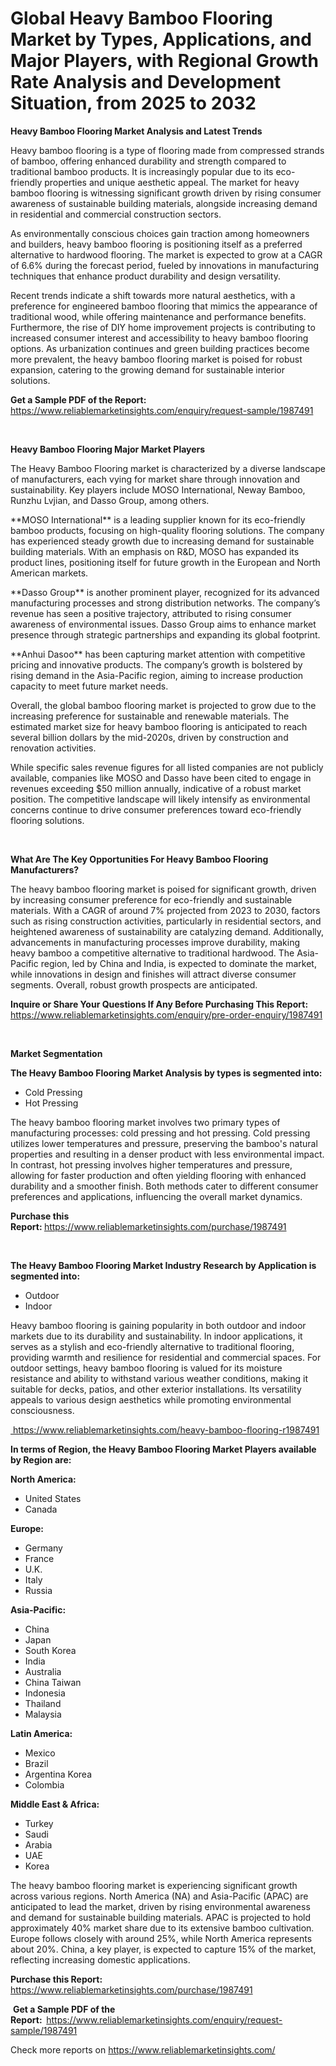<p><h1>Global Heavy Bamboo Flooring Market by Types, Applications, and Major Players, with Regional Growth Rate Analysis and Development Situation, from 2025 to 2032</h1></p><p><strong>Heavy Bamboo Flooring Market Analysis and Latest Trends</strong></p>
<p><p>Heavy bamboo flooring is a type of flooring made from compressed strands of bamboo, offering enhanced durability and strength compared to traditional bamboo products. It is increasingly popular due to its eco-friendly properties and unique aesthetic appeal. The market for heavy bamboo flooring is witnessing significant growth driven by rising consumer awareness of sustainable building materials, alongside increasing demand in residential and commercial construction sectors.</p><p>As environmentally conscious choices gain traction among homeowners and builders, heavy bamboo flooring is positioning itself as a preferred alternative to hardwood flooring. The market is expected to grow at a CAGR of 6.6% during the forecast period, fueled by innovations in manufacturing techniques that enhance product durability and design versatility.</p><p>Recent trends indicate a shift towards more natural aesthetics, with a preference for engineered bamboo flooring that mimics the appearance of traditional wood, while offering maintenance and performance benefits. Furthermore, the rise of DIY home improvement projects is contributing to increased consumer interest and accessibility to heavy bamboo flooring options. As urbanization continues and green building practices become more prevalent, the heavy bamboo flooring market is poised for robust expansion, catering to the growing demand for sustainable interior solutions.</p></p>
<p><strong>Get a Sample PDF of the Report:&nbsp;</strong> <a href="https://www.reliablemarketinsights.com/enquiry/request-sample/1987491?utm_campaign=1894&utm_medium=2&utm_source=Github&utm_content=ia&utm_term=10022025&utm_id=heavy-bamboo-flooring">https://www.reliablemarketinsights.com/enquiry/request-sample/1987491</a></p>
<p>&nbsp;</p>
<p><strong>Heavy Bamboo Flooring Major Market Players</strong></p>
<p><p>The Heavy Bamboo Flooring market is characterized by a diverse landscape of manufacturers, each vying for market share through innovation and sustainability. Key players include MOSO International, Neway Bamboo, Runzhu Lvjian, and Dasso Group, among others.</p><p>**MOSO International** is a leading supplier known for its eco-friendly bamboo products, focusing on high-quality flooring solutions. The company has experienced steady growth due to increasing demand for sustainable building materials. With an emphasis on R&D, MOSO has expanded its product lines, positioning itself for future growth in the European and North American markets.</p><p>**Dasso Group** is another prominent player, recognized for its advanced manufacturing processes and strong distribution networks. The company’s revenue has seen a positive trajectory, attributed to rising consumer awareness of environmental issues. Dasso Group aims to enhance market presence through strategic partnerships and expanding its global footprint.</p><p>**Anhui Dasoo** has been capturing market attention with competitive pricing and innovative products. The company’s growth is bolstered by rising demand in the Asia-Pacific region, aiming to increase production capacity to meet future market needs.</p><p>Overall, the global bamboo flooring market is projected to grow due to the increasing preference for sustainable and renewable materials. The estimated market size for heavy bamboo flooring is anticipated to reach several billion dollars by the mid-2020s, driven by construction and renovation activities.</p><p>While specific sales revenue figures for all listed companies are not publicly available, companies like MOSO and Dasso have been cited to engage in revenues exceeding $50 million annually, indicative of a robust market position. The competitive landscape will likely intensify as environmental concerns continue to drive consumer preferences toward eco-friendly flooring solutions.</p></p>
<p>&nbsp;</p>
<p><strong>What Are The Key Opportunities For Heavy Bamboo Flooring Manufacturers?</strong></p>
<p><p>The heavy bamboo flooring market is poised for significant growth, driven by increasing consumer preference for eco-friendly and sustainable materials. With a CAGR of around 7% projected from 2023 to 2030, factors such as rising construction activities, particularly in residential sectors, and heightened awareness of sustainability are catalyzing demand. Additionally, advancements in manufacturing processes improve durability, making heavy bamboo a competitive alternative to traditional hardwood. The Asia-Pacific region, led by China and India, is expected to dominate the market, while innovations in design and finishes will attract diverse consumer segments. Overall, robust growth prospects are anticipated.</p></p>
<p><strong>Inquire or Share Your Questions If Any Before Purchasing This Report:</strong> <a href="https://www.reliablemarketinsights.com/enquiry/pre-order-enquiry/1987491?utm_campaign=1894&utm_medium=2&utm_source=Github&utm_content=ia&utm_term=10022025&utm_id=heavy-bamboo-flooring">https://www.reliablemarketinsights.com/enquiry/pre-order-enquiry/1987491</a></p>
<p>&nbsp;</p>
<p><strong>Market Segmentation</strong></p>
<p><strong>The Heavy Bamboo Flooring Market Analysis by types is segmented into:</strong></p>
<p><ul><li>Cold Pressing</li><li>Hot Pressing</li></ul></p>
<p><p>The heavy bamboo flooring market involves two primary types of manufacturing processes: cold pressing and hot pressing. Cold pressing utilizes lower temperatures and pressure, preserving the bamboo's natural properties and resulting in a denser product with less environmental impact. In contrast, hot pressing involves higher temperatures and pressure, allowing for faster production and often yielding flooring with enhanced durability and a smoother finish. Both methods cater to different consumer preferences and applications, influencing the overall market dynamics.</p></p>
<p><strong>Purchase this Report:&nbsp;</strong><a href="https://www.reliablemarketinsights.com/purchase/1987491?utm_campaign=1894&utm_medium=2&utm_source=Github&utm_content=ia&utm_term=10022025&utm_id=heavy-bamboo-flooring">https://www.reliablemarketinsights.com/purchase/1987491</a></p>
<p>&nbsp;</p>
<p><strong>The Heavy Bamboo Flooring Market Industry Research by Application is segmented into:</strong></p>
<p><ul><li>Outdoor</li><li>Indoor</li></ul></p>
<p><p>Heavy bamboo flooring is gaining popularity in both outdoor and indoor markets due to its durability and sustainability. In indoor applications, it serves as a stylish and eco-friendly alternative to traditional flooring, providing warmth and resilience for residential and commercial spaces. For outdoor settings, heavy bamboo flooring is valued for its moisture resistance and ability to withstand various weather conditions, making it suitable for decks, patios, and other exterior installations. Its versatility appeals to various design aesthetics while promoting environmental consciousness.</p></p>
<p><a href="https://www.reliablemarketinsights.com/heavy-bamboo-flooring-r1987491?utm_campaign=1894&utm_medium=2&utm_source=Github&utm_content=ia&utm_term=10022025&utm_id=heavy-bamboo-flooring">&nbsp;https://www.reliablemarketinsights.com/heavy-bamboo-flooring-r1987491</a></p>
<p><strong>In terms of Region, the Heavy Bamboo Flooring Market Players available by Region are:</strong></p>
<p>
    <p> <strong> North America: </strong>
        <ul>
            <li>United States</li>
            <li>Canada</li>
        </ul>
        </p> 
    <p> <strong> Europe: </strong>
        <ul>
            <li>Germany</li>
            <li>France</li>
            <li>U.K.</li>
            <li>Italy</li>
            <li>Russia</li>
        </ul>
        </p> 
    <p> <strong> Asia-Pacific: </strong>
        <ul>
            <li>China</li>
            <li>Japan</li>
            <li>South Korea</li>
            <li>India</li>
            <li>Australia</li>
            <li>China Taiwan</li>
            <li>Indonesia</li>
            <li>Thailand</li>
            <li>Malaysia</li>
        </ul>
        </p> 
    <p> <strong> Latin America: </strong>
        <ul>
            <li>Mexico</li>
            <li>Brazil</li>
            <li>Argentina Korea</li>
            <li>Colombia</li>
        </ul>
        </p> 
    <p> <strong> Middle East & Africa: </strong>
        <ul>
            <li>Turkey</li>
            <li>Saudi</li>
            <li>Arabia</li>
            <li>UAE</li>
            <li>Korea</li>
        </ul>
    </p>
    </p>
<p><p>The heavy bamboo flooring market is experiencing significant growth across various regions. North America (NA) and Asia-Pacific (APAC) are anticipated to lead the market, driven by rising environmental awareness and demand for sustainable building materials. APAC is projected to hold approximately 40% market share due to its extensive bamboo cultivation. Europe follows closely with around 25%, while North America represents about 20%. China, a key player, is expected to capture 15% of the market, reflecting increasing domestic applications.</p></p>
<p><strong>Purchase this Report: </strong><a href="https://www.reliablemarketinsights.com/purchase/1987491?utm_campaign=1894&utm_medium=2&utm_source=Github&utm_content=ia&utm_term=10022025&utm_id=heavy-bamboo-flooring">https://www.reliablemarketinsights.com/purchase/1987491</a></p>
<p>&nbsp;<strong>Get a Sample PDF of the Report:&nbsp;&nbsp;</strong><a href="https://www.reliablemarketinsights.com/enquiry/request-sample/1987491?utm_campaign=1894&utm_medium=2&utm_source=Github&utm_content=ia&utm_term=10022025&utm_id=heavy-bamboo-flooring">https://www.reliablemarketinsights.com/enquiry/request-sample/1987491</a></p>
<p><strong></strong></p>
<p>Check more reports on <a href="https://www.reliablemarketinsights.com/?utm_campaign=1894&utm_medium=2&utm_source=Github&utm_content=ia&utm_term=10022025&utm_id=heavy-bamboo-flooring">https://www.reliablemarketinsights.com/</a></p>